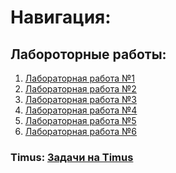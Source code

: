 # Навигация:

## Лабороторные работы:
1) [Лабораторная работа №1](https://github.com/StupidFraid/javaBasicLab/tree/master/src/Lab_1)
2) [Лабораторная работа №2](https://github.com/StupidFraid/javaBasicLab/tree/master/src/Lab_2)
3) [Лабораторная работа №3](https://github.com/StupidFraid/javaBasicLab/tree/master/src/Lab_3) 
4) [Лабораторная работа №4](https://github.com/StupidFraid/javaBasicLab/tree/master/src/Lab_4)
5) [Лабораторная работа №5](https://github.com/StupidFraid/javaBasicLab/tree/master/src/Lab_5)
6) [Лабораторная работа №6](https://github.com/StupidFraid/javaBasicLab/tree/master/src/Lab_6)
### Timus: [Задачи на Timus](https://github.com/StupidFraid/javaBasicLab/tree/master/src/timus)

